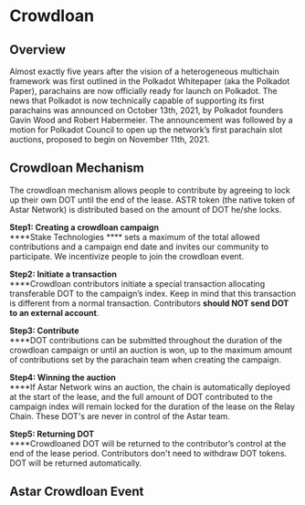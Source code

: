 # Crowdloan

## Overview

Almost exactly five years after the vision of a heterogeneous multichain framework was first outlined in the Polkadot Whitepaper (aka the Polkadot Paper), parachains are now officially ready for launch on Polkadot. The news that Polkadot is now technically capable of supporting its first parachains was announced on October 13th, 2021, by Polkadot founders Gavin Wood and Robert Habermeier. The announcement was followed by a motion for Polkadot Council to open up the network’s first parachain slot auctions, proposed to begin on November 11th, 2021.

## Crowdloan Mechanism

The crowdloan mechanism allows people to contribute by agreeing to lock up their own DOT until the end of the lease. ASTR token (the native token of Astar Network) is distributed based on the amount of DOT he/she locks.&#x20;

**Step1: Creating a crowdloan campaign**\
****Stake Technologies **** sets a maximum of the total allowed contributions and a campaign end date and invites our community to participate. We incentivize people to join the crowdloan event.

**Step2: Initiate a transaction**\
****Crowdloan contributors initiate a special transaction allocating transferable DOT to the campaign’s index. Keep in mind that this transaction is different from a normal transaction. Contributors **should NOT send DOT to an external account**.

**Step3: Contribute**\
****DOT contributions can be submitted throughout the duration of the crowdloan campaign or until an auction is won, up to the maximum amount of contributions set by the parachain team when creating the campaign.&#x20;

**Step4: Winning the auction**\
****If Astar Network wins an auction, the chain is automatically deployed at the start of the lease, and the full amount of DOT contributed to the campaign index will remain locked for the duration of the lease on the Relay Chain. These DOT's are never in control of the Astar team.

**Step5: Returning DOT**\
****Crowdloaned DOT will be returned to the contributor’s control at the end of the lease period. Contributors don't need to withdraw DOT tokens. DOT will be returned automatically.

## Astar Crowdloan Event

